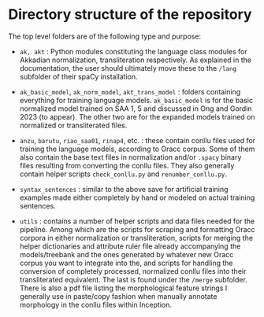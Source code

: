 # Directory structure of the repository

The top level folders are of the following type and purpose:

* ```ak, akt``` : Python modules constituting the language class modules for Akkadian normalization, transliteration respectively. As explained in the documentation, the user should ultimately move these to the ```/lang``` subfolder of their spaCy installation.

* ```ak_basic_model```, ```ak_norm_model```, ```akt_trans_model``` : folders containing everything for training language models. ```ak_basic_model``` is for the basic normalized model trained on SAA 1, 5 and discussed in Ong and Gordin 2023 (to appear). The other two are for the expanded models trained on normalized or transliterated files. 

* ```anzu```, ```barutu```, ```riao_saa01```, ```rinap4```, etc. : these contain conllu files used for training the language models, according to Oracc corpus. Some of them also contain the base text files in normalization and/or ```.spacy``` binary files resulting from converting the conllu files. They also generally contain helper scripts ```check_conllu.py``` and ```renumber_conllu.py```.

* ```syntax_sentences``` : similar to the above save for artificial training examples made either completely by hand or modeled on actual training sentences.

* ```utils``` : contains a number of helper scripts and data files needed for the pipeline. Among which are the scripts for scraping and formatting Oracc corpora in either normalization or transliteration, scripts for merging the helper dictionaries and attribute ruler file already accompanying the models/treebank and the ones generated by whatever new Oracc corpus you want to integrate into the, and scripts for handling the conversion of completely processed, normalized conllu files into their transliterated equivalent. The last is found under the ```/merge``` subfolder. There is also a pdf file listing the morphological feature strings I generally use in paste/copy fashion when manually annotate morphology in the conllu files within Inception.